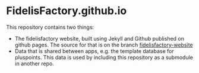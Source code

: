 # FidelisFactory.github.io

This repository contains two things: 

- The fidelisfactory website, built using Jekyll and Github published on github pages. The source for that is on the branch [fidelisfactory-website](https://github.com/FidelisFactory/FidelisFactory.github.io/tree/fidelisfactory-website)
- Data that is shared between apps, e.g. the template database for pluspoints. This data is used by including this repository as a submodule in another repo.
